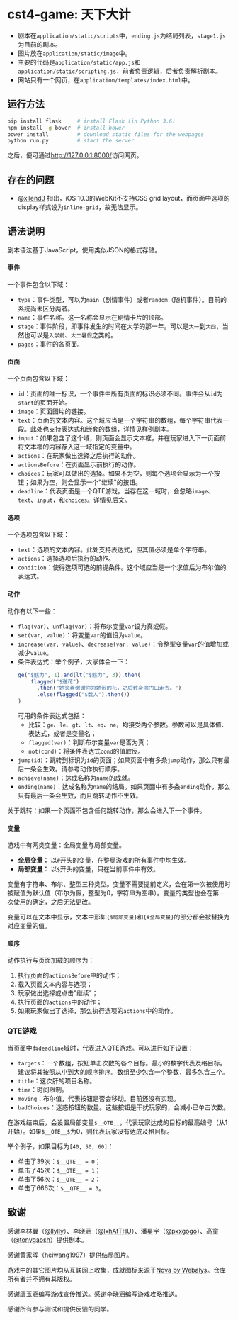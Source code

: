 # cst4-game: 天下大计

- 剧本在`application/static/scripts`中，`ending.js`为结局列表，`stage1.js`为目前的剧本。
- 图片放在`application/static/image`中。
- 主要的代码是`application/static/app.js`和`application/static/scripting.js`，前者负责逻辑，后者负责解析剧本。
- 网站只有一个网页，在`application/templates/index.html`中。

## 运行方法

```bash
pip install flask     # install Flask (in Python 3.6)
npm install -g bower  # install bower
bower install         # download static files for the webpages
python run.py         # start the server
```

之后，便可通过<http://127.0.0.1:8000/>访问网页。

## 存在的问题

- [@xllend3](https://github.com/xllend3) 指出，iOS 10.3的WebKit不支持CSS grid layout，而页面中选项的display样式设为`inline-grid`，故无法显示。

## 语法说明

剧本语法基于JavaScript，使用类似JSON的格式存储。

#### 事件
一个事件包含以下域：
- `type`：事件类型，可以为`main`（剧情事件）或者`random`（随机事件）。目前的系统尚未区分两者。
- `name`：事件名称。这一名称会显示在剧情卡片的顶部。
- `stage`：事件阶段，即事件发生的时间在大学的那一年。可以是`大一`到`大四`，当然也可以是`入学前`、`大二暑假`之类的。
- `pages`：事件的各页面。

#### 页面
一个页面包含以下域：
- `id`：页面的唯一标识，一个事件中所有页面的标识必须不同。事件会从`id`为`start`的页面开始。
- `image`：页面图片的链接。
- `text`：页面的文本内容。这个域应当是一个字符串的数组，每个字符串代表一段。此处也支持表达式和嵌套的数组，详情见样例剧本。
- `input`：如果包含了这个域，则页面会显示文本框，并在玩家进入下一页面前将文本框的内容存入这一域指定的变量中。
- `actions`：在玩家做出选择之后执行的动作。
- `actionsBefore`：在页面显示前执行的动作。
- `choices`：玩家可以做出的选择。如果不为空，则每个选项会显示为一个按钮；如果为空，则会显示一个"继续"的按钮。
- `deadline`：代表页面是一个QTE游戏。当存在这一域时，会忽略`image`、`text`、`input`，和`choices`。详情见后文。

#### 选项
一个选项包含以下域：
- `text`：选项的文本内容。此处支持表达式，但其值必须是单个字符串。
- `actions`：选择选项后执行的动作。
- `condition`：使得选项可选的前提条件。这个域应当是一个求值后为布尔值的表达式。

#### 动作
动作有以下一些：
- `flag(var)`、`unflag(var)`：将布尔变量`var`设为真或假。
- `set(var, value)`：将变量`var`的值设为`value`。
- `increase(var, value)`、`decrease(var, value)`：令整型变量`var`的值增加或减少`value`。
- 条件表达式：举个例子，大家体会一下：
  ```javascript
  ge("$魅力", 1).and(lt("$魅力", 3)).then(
      flagged("$送花")
        .then("她笑着谢谢你为她带的花，之后转身向门口走去。")
        .else(flagged("$载人").then())
  )
  ```
  可用的条件表达式包括：
  - 比较：`ge`、`le`、`gt`、`lt`、`eq`、`ne`，均接受两个参数。参数可以是具体值、表达式，或者是变量名；
  - `flagged(var)`：判断布尔变量`var`是否为真；
  - `not(cond)`：将条件表达式`cond`的值取反。
- `jump(id)`：跳转到标识为`id`的页面；如果页面中有多条`jump`动作，那么只有最后一条会生效。请参考动作执行顺序。
- `achieve(name)`：达成名称为`name`的成就。
- `ending(name)`：达成名称为`name`的结局。如果页面中有多条`ending`动作，那么只有最后一条会生效，而且跳转动作不生效。

关于跳转：如果一个页面不包含任何跳转动作，那么会进入下一个事件。

#### 变量
游戏中有两类变量：全局变量与局部变量。
- **全局变量：** 以`#`开头的变量，在整局游戏的所有事件中均生效。
- **局部变量：** 以`$`开头的变量，只在当前事件中有效。

变量有字符串、布尔、整型三种类型。变量不需要提前定义，会在第一次被使用时被赋值为默认值（布尔为假，整型为0，字符串为空串）。变量的类型也会在第一次使用的确定，之后无法更改。

变量可以在文本中显示，文本中形如`{$局部变量}`和`{#全局变量}`的部分都会被替换为对应变量的值。

#### 顺序
动作执行与页面加载的顺序为：
1. 执行页面的`actionsBefore`中的动作；
2. 载入页面文本内容与选项；
3. 玩家做出选择或点击"继续"；
4. 执行页面的`actions`中的动作；
5. 如果玩家做出了选择，那么执行选项的`actions`中的动作。

### QTE游戏
当页面中有`deadline`域时，代表进入QTE游戏。可以进行如下设置：
- `targets`：一个数组，按钮单击次数的各个目标。最小的数字代表及格目标。建议将其按照从小到大的顺序排序。数组至少包含一个整数，最多包含三个。
- `title`：这次肝的项目名称。
- `time`：时间限制。
- `moving`：布尔值，代表按钮是否会移动。目前还没有实现。
- `badChoices`：迷惑按钮的数量。这些按钮是干扰玩家的，会减小已单击次数。

在游戏结束后，会设置局部变量`$__QTE__`，代表玩家达成的目标的最高编号（从1开始）。如果`$__QTE__$`为0，则代表玩家没有达成及格目标。

举个例子，如果目标为`[40, 50, 60]`：
- 单击了39次：`$__QTE__ = 0`；
- 单击了45次：`$__QTE__ = 1`；
- 单击了56次：`$__QTE__ = 2`；
- 单击了666次：`$__QTE__ = 3`。

## 致谢
感谢李林翼（[@llylly](https://github.com/llylly)）、李晓涵（[@lxhAtTHU](https://github.com/lxhAtTHU)）、潘星宇（[@pxxgogo](https://github.com/pxxgogo)）、高童（[@tonygaosh](https://github.com/tonygaosh)）提供剧本。

感谢黄家晖（[heiwang1997](https://github.com/heiwang1997)）提供结局图片。

游戏中的其它图片均从互联网上收集，成就图标来源于[Nova by Webalys](http://www.webalys.com/nova/)。仓库所有者并不拥有其版权。

感谢唐玉涵编写[游戏宣传推送](https://mp.weixin.qq.com/s/qCZGCDGEsSIvSKvdfc2D2A)。感谢李晓涵编写[游戏攻略推送](https://mp.weixin.qq.com/s/lDRfz1xPTvD-L1fLu1oVWQ)。

感谢所有参与测试和提供反馈的同学。
